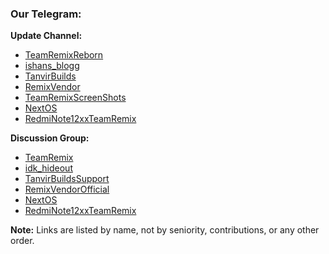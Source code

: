### Our Telegram:

**Update Channel:**
- [TeamRemixReborn](https://t.me/TeamRemixReborn)
- [ishans_blogg](https://t.me/ishans_blogg)
- [TanvirBuilds](https://t.me/TanvirBuilds)
- [RemixVendor](https://t.me/Gsi_index)
- [TeamRemixScreenShots](https://t.me/TeamRemixScreenShots)
- [NextOS](https://t.me/RedmiN11Pak)
- [RedmiNote12xxTeamRemix](https://t.me/TapasUpdatesXTeamRemix)

**Discussion Group:**
- [TeamRemix](https://t.me/TeamRemix)
- [idk_hideout](https://t.me/idk_hideout)
- [TanvirBuildsSupport](https://t.me/TanvirBuildsSupport)
- [RemixVendorOfficial](https://t.me/RemixVendorOfficial)
- [NextOS](https://t.me/RN11PakCommunity)
- [RedmiNote12xxTeamRemix](https://t.me/TapasUpdates)

**Note:** Links are listed by name, not by seniority, contributions, or any other order.
